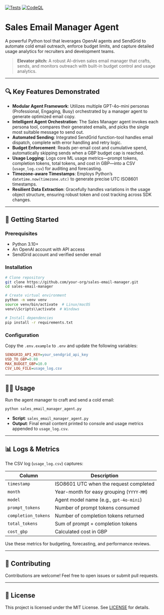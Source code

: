 [![Tests](https://github.com/psychoutmedia/sales-email-manager/actions/workflows/tests.yml/badge.svg)](https://github.com/psychoutmedia/sales-email-manager/actions/workflows/tests.yml)
[![CodeQL](https://github.com/psychoutmedia/sales-email-manager/actions/workflows/codeql-analysis.yml/badge.svg)](https://psychoutmedia/your-org/sales-email-manager/actions/workflows/codeql-analysis.yml)

# Sales Email Manager Agent

A powerful Python tool that leverages OpenAI agents and SendGrid to automate cold email outreach, enforce budget limits, and capture detailed usage analytics for recruiters and development teams.

> **Elevator pitch:** A robust AI-driven sales email manager that crafts, sends, and monitors outreach with built-in budget control and usage analytics.

---

## 🔍 Key Features Demonstrated

* **Modular Agent Framework**: Utilizes multiple GPT-4o-mini personas (Professional, Engaging, Busy) orchestrated by a manager agent to generate optimized email copy.
* **Intelligent Agent Orchestration**: The Sales Manager agent invokes each persona tool, compares their generated emails, and picks the single most suitable message to send out.
* **Automated Sending**: Integrated SendGrid function-tool handles email dispatch, complete with error handling and retry logic.
* **Budget Enforcement**: Reads per-email cost and cumulative spend, automatically skipping sends when a GBP budget cap is reached.
* **Usage Logging**: Logs core ML usage metrics—prompt tokens, completion tokens, total tokens, and cost in GBP—into a CSV (`usage_log.csv`) for auditing and forecasting.
* **Timezone-aware Timestamps**: Employs Python’s `datetime.now(timezone.utc)` to generate precise UTC ISO8601 timestamps.
* **Resilient Data Extraction**: Gracefully handles variations in the usage object structure, ensuring robust token and cost tracking across SDK changes.

---

## 🚀 Getting Started

### Prerequisites

* Python 3.10+
* An OpenAI account with API access
* SendGrid account and verified sender email

### Installation

```bash
# Clone repository
git clone https://github.com/your-org/sales-email-manager.git
cd sales-email-manager

# Create virtual environment
python -m venv venv
source venv/bin/activate  # Linux/macOS
venv\\Scripts\\activate  # Windows

# Install dependencies
pip install -r requirements.txt
```

### Configuration

Copy the `.env.example` to `.env` and update the following variables:

```ini
SENDGRID_API_KEY=your_sendgrid_api_key
USD_TO_GBP=0.80
MAX_BUDGET_GBP=10.0
CSV_LOG_FILE=usage_log.csv
```

---

## 🏃‍♂️ Usage

Run the agent manager to craft and send a cold email:

```bash
python sales_email_manager_agent.py
```

* **Script**: `sales_email_manager_agent.py`
* **Output**: Final email content printed to console and usage metrics appended to `usage_log.csv`.

---

## 📊 Logs & Metrics

The CSV log (`usage_log.csv`) captures:

| Column              | Description                              |
| ------------------- | ---------------------------------------- |
| `timestamp`         | ISO8601 UTC when the request completed   |
| `month`             | Year-month for easy grouping (`YYYY-MM`) |
| `model`             | Agent model name (e.g., `gpt-4o-mini`)   |
| `prompt_tokens`     | Number of prompt tokens consumed         |
| `completion_tokens` | Number of completion tokens returned     |
| `total_tokens`      | Sum of prompt + completion tokens        |
| `cost_gbp`          | Calculated cost in GBP                   |

Use these metrics for budgeting, forecasting, and performance reviews.

---

## 🤝 Contributing

Contributions are welcome! Feel free to open issues or submit pull requests.

---

## 📄 License

This project is licensed under the MIT License. See [LICENSE](LICENSE) for details.
